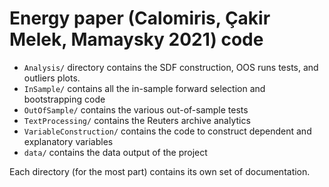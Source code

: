 # Energy paper (Calomiris, &#199;akir Melek, Mamaysky 2021) code

* `Analysis/` directory contains the SDF construction, OOS runs tests, and outliers plots.
* `InSample/` contains all the in-sample forward selection and bootstrapping code
* `OutOfSample/` contains the various out-of-sample tests
* `TextProcessing/` contains the Reuters archive analytics
* `VariableConstruction/` contains the code to construct dependent and explanatory variables
* `data/` contains the data output of the project

Each directory (for the most part) contains its own set of documentation.
